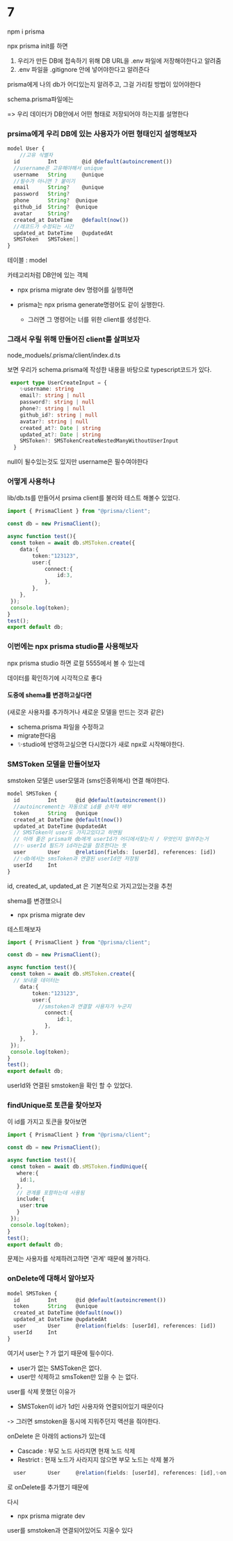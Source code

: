# 7

npm i prisma

npx prisma init를 하면
1. 우리가 만든 DB에 접속하기 위해 DB URL을 .env 파일에 저장해야한다고 알려줌
2. .env 파일을 .gitignore 안에 넣어야한다고 알려준다


prisma에게 나의 db가 어디있는지 알려주고, 그걸 가리킬 방법이 있어야한다

schema.prisma파일에는 

=> 우리 데이터가 DB안에서 어떤 형태로 저장되어야 하는지를 설명한다



###  prsima에게 우리 DB에 있는 사용자가 어떤 형태인지 설명해보자 

``` ts
model User {
    //고유 식별자 
  id         Int        @id @default(autoincrement())
  //username은 고유해야해서 unique
  username   String     @unique
  //필수가 아니면 ? 붙이기
  email      String?    @unique
  password   String?
  phone      String?  @unique
  github_id  String?  @unique
  avatar     String?
  created_at DateTime   @default(now())
  //레코드가 수정되는 시간 
  updated_at DateTime   @updatedAt
  SMSToken   SMSToken[]
}

```

테이블 :  model

카테고리처럼 DB안에 있는 객체

- npx prisma migrate dev 명령어를 실행하면
- prisma는 npx prisma generate명령어도 같이 실행한다.

    - 그러면 그 명령어는 너를 위한 client를 생성한다.


### 그래서 우릴 위해 만들어진 client를 살펴보자

node_moduels/.prisma/client/index.d.ts

보면 우리가 schema.prisma에 작성한 내용을 바탕으로  typescript코드가 있다.

``` ts
 export type UserCreateInput = {
    ✨username: string
    email?: string | null
    password?: string | null
    phone?: string | null
    github_id?: string | null
    avatar?: string | null
    created_at?: Date | string
    updated_at?: Date | string
    SMSToken?: SMSTokenCreateNestedManyWithoutUserInput
  }
  ```

null이 될수있는것도 있지만 username은 필수여야한다

### 어떻게 사용하냐
lib/db.ts를 만들어서 prsima client를 불러와 테스트 해볼수 있었다. 


``` ts
import { PrismaClient } from "@prisma/client";

const db = new PrismaClient();

async function test(){
 const token = await db.sMSToken.create({
    data:{
        token:"123123",
        user:{
            connect:{
                id:3,
            },
        },
    },
 });
 console.log(token);
}
test();
export default db;

```


### 이번에는 npx prisma studio를 사용해보자
npx prisma studio 하면 로컬 5555에서 볼 수 있는데

데이터를 확인하기에 시각적으로 좋다

#### 도중에 shema를 변경하고싶다면

(새로운 사용자를 추가하거나 새로운 모델을 만드는 것과 같은)

- schema.prisma 파일을 수정하고 
- migrate한다음
- ✨studio에 반영하고싶으면 다시껐다가 새로 npx로 시작해야한다.

### SMSToken 모델을 만들어보자

smstoken 모델은 user모델과  (sms인증위해서) 연결 해야한다.

``` ts
model SMSToken {
  id         Int      @id @default(autoincrement())
  //autoincrement는 자동으로 id를 순차적 배부 
  token      String   @unique
  created_at DateTime @default(now())
  updated_at DateTime @updatedAt
  // SMSToken이 user도 가지고있다고 하면됨
  // 아래 줄은 prisma와 db에게 userId가 어디에서찾는지 / 무엇인지 알려주는거
  //✨ userId 필드가 id라는값을 참조한다는 뜻 
  user       User     @relation(fields: [userId], references: [id])
  //✨db에서는 smsToken과 연결된 userId만 저장됨
  userId     Int
}
```
id, created_at, updated_at 은 기본적으로 가지고있는것을 추천

shema를 변경했으니 

- npx prisma migrate dev

테스트해보자
``` ts
import { PrismaClient } from "@prisma/client";

const db = new PrismaClient();

async function test(){
 const token = await db.sMSToken.create({
  // 보내줄 데이터는 
    data:{
        token:"123123",
        user:{
          //smstoken과 연결할 사용자가 누군지
            connect:{
                id:1,
            },
        },
    },
 });
 console.log(token);
}
test();
export default db;

```

userId와 연결된 smstoken을 확인 할 수 있었다.


### findUnique로 토큰을 찾아보자

이 id를 가지고 토큰을 찾아보면

``` ts
import { PrismaClient } from "@prisma/client";

const db = new PrismaClient();

async function test(){
 const token = await db.sMSToken.findUnique({
   where:{
    id:1,
   },
   // 관계를 포함하는데 사용됨
   include:{
    user:true
   }
 });
 console.log(token);
}
test();
export default db;


```
문제는 사용자를 삭제하려고하면 
'관계' 때문에 불가하다.

### onDelete에 대해서 알아보자

``` ts
model SMSToken {
  id         Int      @id @default(autoincrement())
  token      String   @unique
  created_at DateTime @default(now())
  updated_at DateTime @updatedAt
  user       User     @relation(fields: [userId], references: [id])
  userId     Int
}
```
여기서 user는 ? 가 없기 때문에 필수이다.

- user가 없는 SMSToken은 없다.
-  user만 삭제하고 smsToken만 있을 수 는 없다. 

user를 삭제 못했던 이유가 
- SMSToken이 id가 1d인 사용자와 연결되어있기 때문이다

-> 그러면 smstoken을 동시에 지워주던지 액션을 줘야한다.


onDelete 은 아래의 actions가 있는데 

- Cascade : 부모 노드 사라지면 현재 노드 삭제
- Restrict : 현재 노드가 사라지지 않으면 부모 노드는 삭제 불가

``` ts
  user       User     @relation(fields: [userId], references: [id],✨onDelete: Cascade)

```

로 onDelete를 추가했기 때문에 

다시

- npx prisma migrate dev

user를 smstoken과 연결되어있어도 지울수 있다 